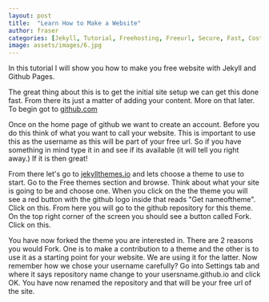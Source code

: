 ```yaml
---
layout: post
title:  "Learn How to Make a Website"
author: fraser
categories: [Jekyll, Tutorial, Freehosting, Freeurl, Secure, Fast, Costeffective, Reliable, Tenminutewebsite]
image: assets/images/6.jpg
---
```

In this tutorial I will show you how to make you free website with Jekyll and Github Pages.

The great thing about this is to get the initial site setup we can get this done fast. From there its just a matter of adding your content. More on that later. To begin got to [github.com](github.com) 

Once on the home page of github we want to create an account. Before you do this think of what you want to call your website. This is important to use this as the username as this will be part of your free url. So if you have something in mind type it in and see if its available (it will tell you right away.) If it is then great!

From there let's go to [jekyllthemes.io](jekyllthemes.io) and lets choose a theme to use to start. Go to the Free themes section and browse. Think about what your site is going to be and choose one. When you click on the the theme you will see a red button with the github logo inside that reads "Get nameoftheme". Click on this. From here you will go to the github repository for this theme. On the top right corner of the screen you should see a button called Fork. Click on this. 

You have now forked the theme you are interested in. There are 2 reasons you would Fork. One is to make a contribution to a theme and the other is to use it as a starting point for your website. We are using it for the latter. Now remember how we chose your username carefully? Go into  Settings tab and where it says repository name change to your usersname.github.io and click OK. You have now renamed the repository and that will be your free url of the site.
